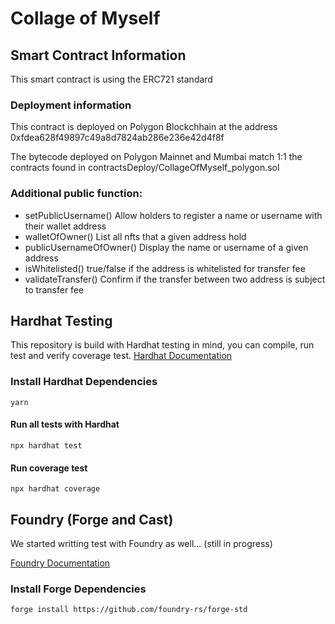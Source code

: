 # Collage of Myself

## Smart Contract Information

This smart contract is using the ERC721 standard

### Deployment information

This contract is deployed on Polygon Blockchhain at the address 0xfdea628f49897c49a8d7824ab286e236e42d4f8f

The bytecode deployed on Polygon Mainnet and Mumbai match 1:1 the contracts found in contractsDeploy/CollageOfMyself_polygon.sol

### Additional public function:

- setPublicUsername() Allow holders to register a name or username with their wallet address
- walletOfOwner() List all nfts that a given address hold
- publicUsernameOfOwner() Display the name or username of a given address
- isWhitelisted() true/false if the address is whitelisted for transfer fee
- validateTransfer() Confirm if the transfer between two address is subject to transfer fee

## Hardhat Testing

This repository is build with Hardhat testing in mind, you can compile, run test and verify coverage test.
[Hardhat Documentation](https://hardhat.org/getting-started/)

### Install Hardhat Dependencies

```commandline
yarn
```

#### Run all tests with Hardhat

```commandline
npx hardhat test
```

#### Run coverage test

```commandline
npx hardhat coverage
```

## Foundry (Forge and Cast)

We started writting test with Foundry as well... (still in progress)

[Foundry Documentation](https://book.getfoundry.sh/index.html)

### Install Forge Dependencies


```commandline
forge install https://github.com/foundry-rs/forge-std
```


